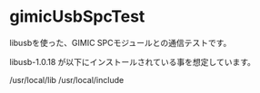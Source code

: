 gimicUsbSpcTest
===============

libusbを使った、GIMIC SPCモジュールとの通信テストです。

libusb-1.0.18 が以下にインストールされている事を想定しています。

/usr/local/lib
/usr/local/include
